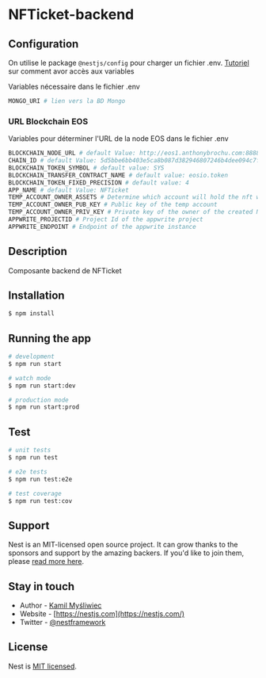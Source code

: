 
# NFTicket-backend

## Configuration

On utilise le package `@nestjs/config` pour charger un fichier .env. [Tutoriel](https://docs.nestjs.com/techniques/configuration) sur comment avor accès aux variables

Variables nécessaire dans le fichier .env
```bash
MONGO_URI # lien vers la BD Mongo
```

### URL Blockchain EOS

Variables pour déterminer l'URL de la node EOS dans le fichier .env
```bash
BLOCKCHAIN_NODE_URL # default Value: http://eos1.anthonybrochu.com:8888
CHAIN_ID # default Value: 5d5bbe6bb403e5ca8b087d382946807246b4dee094c7f5961e2bebd88f8c9c51
BLOCKCHAIN_TOKEN_SYMBOL # default value: SYS
BLOCKCHAIN_TRANSFER_CONTRACT_NAME # default value: eosio.token
BLOCKCHAIN_TOKEN_FIXED_PRECISION # default value: 4
APP_NAME # default Value: NFTicket
TEMP_ACCOUNT_OWNER_ASSETS # Determine which account will hold the nft when they are created.
TEMP_ACCOUNT_OWNER_PUB_KEY # Public key of the temp account
TEMP_ACCOUNT_OWNER_PRIV_KEY # Private key of the owner of the created NFT's
APPWRITE_PROJECTID # Project Id of the appwrite project
APPWRITE_ENDPOINT # Endpoint of the appwrite instance
```

## Description

Composante backend de NFTicket

## Installation

```bash
$ npm install
```

## Running the app

```bash
# development
$ npm run start

# watch mode
$ npm run start:dev

# production mode
$ npm run start:prod
```

## Test

```bash
# unit tests
$ npm run test

# e2e tests
$ npm run test:e2e

# test coverage
$ npm run test:cov
```


## Support

Nest is an MIT-licensed open source project. It can grow thanks to the sponsors and support by the amazing backers. If you'd like to join them, please [read more here](https://docs.nestjs.com/support).

## Stay in touch

- Author - [Kamil Myśliwiec](https://kamilmysliwiec.com)
- Website - [https://nestjs.com](https://nestjs.com/)
- Twitter - [@nestframework](https://twitter.com/nestframework)

## License

Nest is [MIT licensed](LICENSE).

